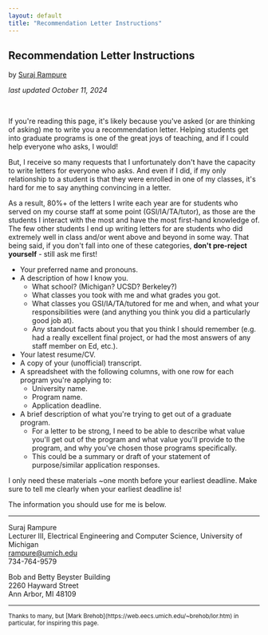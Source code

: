 ```yaml
---
layout: default
title: "Recommendation Letter Instructions"
---
```


<title>Recommendation Letter Instructions | Suraj Rampure</title>

## Recommendation Letter Instructions

by [Suraj Rampure](../)

_last updated October 11, 2024_

<br>

If you're reading this page, it's likely because you've asked (or are thinking of asking) me to write you a recommendation letter. Helping students get into graduate programs is one of the great joys of teaching, and if I could help everyone who asks, I would!

But, I receive so many requests that I unfortunately don't have the capacity to write letters for everyone who asks. And even if I did, if my only relationship to a student is that they were enrolled in one of my classes, it's hard for me to say anything convincing in a letter.

As a result, 80%+ of the letters I write each year are for students who served on my course staff at some point (GSI/IA/TA/tutor), as those are the students I interact with the most and have the most first-hand knowledge of. The few other students I end up writing letters for are students who did extremely well in class and/or went above and beyond in some way. That being said, if you don't fall into one of these categories, **don't pre-reject yourself** - still ask me first!

- Your preferred name and pronouns.
- A description of how I know you.
    - What school? (Michigan? UCSD? Berkeley?)
    - What classes you took with me and what grades you got.
    - What classes you GSI/IA/TA/tutored for me and when, and what your responsibilities were (and anything you think you did a particularly good job at).
    - Any standout facts about you that you think I should remember (e.g. had a really excellent final project, or had the most answers of any staff member on Ed, etc.).
- Your latest resume/CV.
- A copy of your (unofficial) transcript.
- A spreadsheet with the following columns, with one row for each program you're applying to:
    - University name.
    - Program name.
    - Application deadline.
- A brief description of what you're trying to get out of a graduate program.
    - For a letter to be strong, I need to be able to describe what value you'll get out of the program and what value you'll provide to the program, and why you've chosen those programs specifically.
    - This could be a summary or draft of your statement of purpose/similar application responses.

I only need these materials ~one month before your earliest deadline. Make sure to tell me clearly when your earliest deadline is!

The information you should use for me is below.

---

Suraj Rampure<br>
Lecturer III, Electrical Engineering and Computer Science, University of Michigan<br>
rampure@umich.edu<br>
734-764-9579

Bob and Betty Beyster Building<br>
2260 Hayward Street<br>
Ann Arbor, MI 48109

---

<small>
Thanks to many, but [Mark Brehob](https://web.eecs.umich.edu/~brehob/lor.htm) in particular, for inspiring this page.
</small>